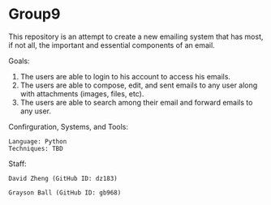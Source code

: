# Group9
This repository is an attempt to create a new emailing system that has most, if not all, the important and essential components of an email. 

Goals: 
  1. The users are able to login to his account to access his emails.
  2. The users are able to compose, edit, and sent emails to any user along with attachments (images, files, etc).
  3. The users are able to search among their email and forward emails to any user.

Confirguration, Systems, and Tools:
  
    Language: Python
    Techniques: TBD
  
Staff:

 	David Zheng (GitHub ID: dz183)  
  
	Grayson Ball (GitHub ID: gb968)
